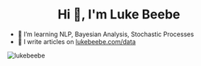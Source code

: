 <h1 align="center">Hi 👋, I'm Luke Beebe</h1>

- 🌱 I’m learning NLP, Bayesian Analysis, Stochastic Processes
- 📝 I write articles on [lukebeebe.com/data](lukebeebe.com/data)

<p><img align="center" src="https://github-readme-stats.vercel.app/api/top-langs?username=lukebeebe&show_icons=true&locale=en&layout=compact" alt="lukebeebe" /></p>

<!---
lukebeebe/lukebeebe is a ✨ special ✨ repository because its `README.md` (this file) appears on your GitHub profile.
You can click the Preview link to take a look at your changes.
--->
